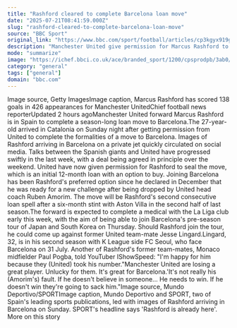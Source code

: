 ```yaml
---
title: "Rashford cleared to complete Barcelona loan move"
date: "2025-07-21T08:41:59.000Z"
slug: "rashford-cleared-to-complete-barcelona-loan-move"
source: "BBC Sport"
original_link: "https://www.bbc.com/sport/football/articles/cp3kgyx919go"
description: "Manchester United give permission for Marcus Rashford to complete a loan move to Spanish giants Barcelona."
mode: "summarize"
image: "https://ichef.bbci.co.uk/ace/branded_sport/1200/cpsprodpb/3ab0/live/1b315230-65f7-11f0-8d65-a926817d043b.jpg"
category: "general"
tags: ["general"]
domain: "bbc.com"
---
```

<p>Image source, Getty ImagesImage caption, Marcus Rashford has scored 138 goals in 426 appearances for Manchester UnitedChief football news reporterUpdated 2 hours agoManchester United forward Marcus Rashford is in Spain to complete a season-long loan move to Barcelona.The 27-year-old arrived in Catalonia on Sunday night after getting permission from United to complete the formalities of a move to Barcelona. Images of Rashford arriving in Barcelona on a private jet quickly circulated on social media. Talks between the Spanish giants and United have progressed swiftly in the last week, with a deal being agreed in principle over the weekend. United have now given permission for Rashford to seal the move, which is an initial 12-month loan with an option to buy. Joining Barcelona has been Rashford's preferred option since he declared in December that he was ready for a new challenge after being dropped by United head coach Ruben Amorim. The move will be Rashford's second consecutive loan spell after a six-month stint with Aston Villa in the second half of last season.The forward is expected to complete a medical with the La Liga club early this week, with the aim of being able to join Barcelona's pre-season tour of Japan and South Korea on Thursday. Should Rashford join the tour, he could come up against former United team-mate Jesse Lingard.Lingard, 32, is in his second season with K League side FC Seoul, who face Barcelona on 31 July. Another of Rashford's former team-mates, Monaco midfielder Paul Pogba, told YouTuber IShowSpeed: "I'm happy for him because they (United) took his number."Manchester United are losing a great player. Unlucky for them. It's great for Barcelona.'It's not really his (Amorim's) fault. If he doesn't believe in someone... He needs to win. If he doesn't win they're going to sack him."Image source, Mundo Deportivo/SPORTImage caption, Mundo Deportivo and SPORT, two of Spain's leading sports publications, led with images of Rashford arriving in Barcelona on Sunday. SPORT's headline says 'Rashford is already here'. More on this story</p>